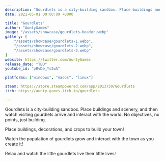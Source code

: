 ```yaml
---
description: "Gourdlets is a city-building sandbox. Place buildings and scenery, and then watch visiting gourdlets arrive and interact with the world. No objectives, no points, just building."
date: 2021-05-01 00:00:00 +0000

title: "Gourdlets"
author: "AuntyGames"
image: "/assets/showcase/gourdlets-header.webp"
gallery: [
	"/assets/showcase/gourdlets-1.webp",
	"/assets/showcase/gourdlets-2.webp",
	"/assets/showcase/gourdlets-3.webp"
]
website: https://twitter.com/AuntyGames
release_date: "TBD"
youtube_id: "pRvDe_Ts2wA"

platforms: ["windows", "macos", "linux"]

steam: https://store.steampowered.com/app/2013730/Gourdlets
itch: https://aunty-games.itch.io/gourdlets

---
```


Gourdlets is a city-building sandbox. Place buildings and scenery, and then watch visiting gourdlets arrive and interact with the world. No objectives, no points, just building.

Place buildings, decorations, and crops to build your town!

Watch the population of gourdlets grow and interact with the town as you create it!

Relax and watch the little gourdlets live their little lives!